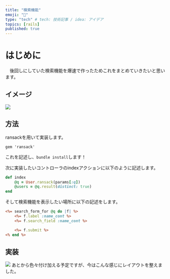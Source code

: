 ```yaml
---
title: "検索機能"
emoji: "🐷"
type: "tech" # tech: 技術記事 / idea: アイデア
topics: [rails]
published: true
---
```


# はじめに
　後回しにしていた検索機能を爆速で作ったためこれをまとめていきたいと思います。

## イメージ
![](https://storage.googleapis.com/zenn-user-upload/8a870b325cc4-20240124.png)

## 方法
ransackを用いて実装します。
```html:Gemfile
gem 'ransack'
```
これを記述し、`bundle install`します！

次に実装したいコントローラのindexアクションに以下のように記述します。
```html:***/controller.rb
def index
    @q = User.ransack(params[:q])
    @users = @q.result(distinct: true)
end

```

そして検索機能を表示したい場所に以下の記述をします。
```html:index.html.erb
<%= search_form_for @q do |f| %>
    <%= f.label :name_cont %>
    <%= f.search_field :name_cont %>

    <%= f.submit %>
<% end %>
```

## 実装
![](https://storage.googleapis.com/zenn-user-upload/0befeddfcd50-20240124.png)
あとから色々付け加える予定ですが、今はこんな感じにレイアウトを整えました。



